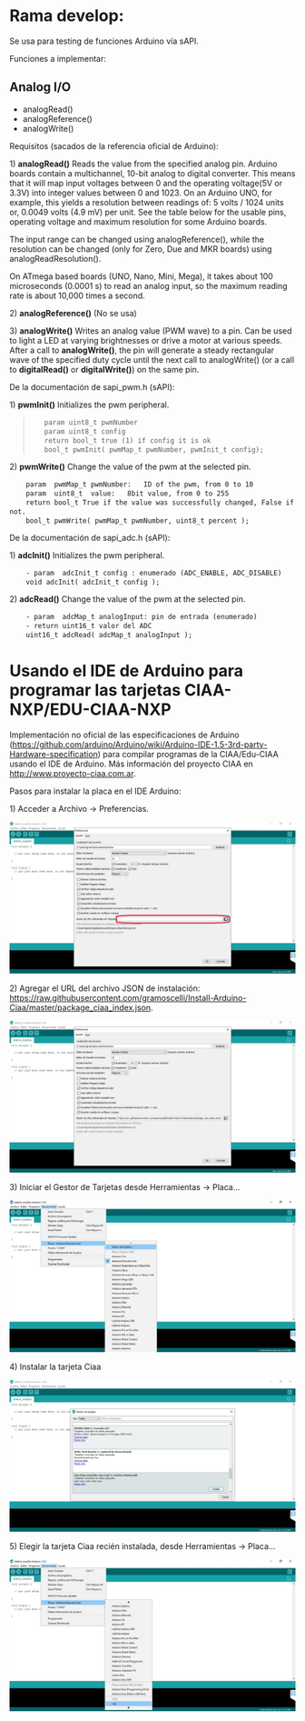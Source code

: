 # Rama develop:
Se usa para testing de funciones Arduino vía sAPI. 

Funciones a implementar:

## Analog I/O
*   analogRead() 
*   analogReference() 
*   analogWrite() 

Requisitos (sacados de la referencia oficial de Arduino):

1\) **analogRead()** Reads the value from the specified analog pin. Arduino boards contain a multichannel, 10-bit analog to digital converter. This means that it will map input voltages between 0 and the operating voltage(5V or 3.3V) into integer values between 0 and 1023. On an Arduino UNO, for example, this yields a resolution between readings of: 5 volts / 1024 units or, 0.0049 volts (4.9 mV) per unit. See the table below for the usable pins, operating voltage and maximum resolution for some Arduino boards.

The input range can be changed using analogReference(), while the resolution can be changed (only for Zero, Due and MKR boards) using analogReadResolution().

On ATmega based boards (UNO, Nano, Mini, Mega), it takes about 100 microseconds (0.0001 s) to read an analog input, so the maximum reading rate is about 10,000 times a second.

2\) **analogReference()** (No se usa)

3\) **analogWrite()** Writes an analog value (PWM wave) to a pin. Can be used to light a LED at varying brightnesses or drive a motor at various speeds. After a call to **analogWrite()**, the pin will generate a steady rectangular wave of the specified duty cycle until the next call to analogWrite() (or a call to **digitalRead()** or **digitalWrite()**) on the same pin.

De la documentación de sapi_pwm.h (sAPI):

1\) **pwmInit()** Initializes the pwm peripheral.

>        param uint8_t pwmNumber
>        param uint8_t config
>        return bool_t true (1) if config it is ok
>        bool_t pwmInit( pwmMap_t pwmNumber, pwmInit_t config);

2\) **pwmWrite()** Change the value of the pwm at the selected pin.

        param  pwmMap_t pwmNumber:   ID of the pwm, from 0 to 10
        param  uint8_t  value:   8bit value, from 0 to 255
        return bool_t True if the value was successfully changed, False if not.
        bool_t pwmWrite( pwmMap_t pwmNumber, uint8_t percent );



De la documentación de sapi_adc.h (sAPI):

1\) **adcInit()** Initializes the pwm peripheral.

        - param  adcInit_t config : enumerado (ADC_ENABLE, ADC_DISABLE)
        void adcInit( adcInit_t config );



2\) **adcRead()** Change the value of the pwm at the selected pin.

        - param  adcMap_t analogInput: pin de entrada (enumerado)
        - return uint16_t valor del ADC
        uint16_t adcRead( adcMap_t analogInput );


# Usando el IDE de Arduino para programar las tarjetas CIAA-NXP/EDU-CIAA-NXP

Implementación no oficial de las especificaciones de Arduino (https://github.com/arduino/Arduino/wiki/Arduino-IDE-1.5-3rd-party-Hardware-specification) para compilar programas de la CIAA/Edu-CIAA usando el IDE de Arduino. Más información del proyecto CIAA en http://www.proyecto-ciaa.com.ar.

  Pasos para instalar la placa en el IDE Arduino:
  
  1\) Acceder a Archivo -> Preferencias. 
  
  ![Screenshot](doc/platform.jpg)
  
  2\) Agregar el URL del archivo JSON de instalación: https://raw.githubusercontent.com/gramoscelli/Install-Arduino-Ciaa/master/package_ciaa_index.json.
  
  ![Screenshot](doc/platform2.jpg)
  
  3\) Iniciar el Gestor de Tarjetas desde Herramientas -> Placa...
  
  ![Screenshot](doc/platform3.jpg)
  
  4\) Instalar la tarjeta Ciaa
  
  ![Screenshot](doc/platform4.jpg)
  
  5\) Elegir la tarjeta Ciaa recién instalada, desde Herramientas -> Placa...
  
  ![Screenshot](doc/platform5.jpg)
  
